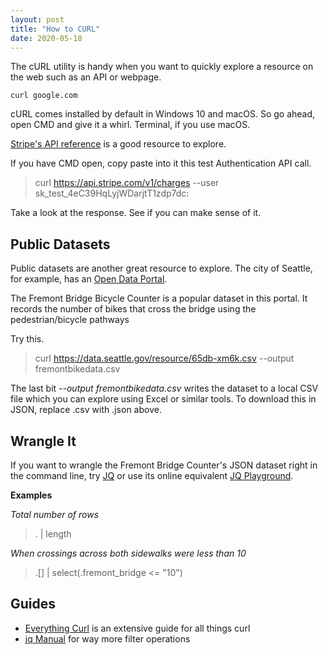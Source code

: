 ```yaml
---
layout: post
title: "How to CURL"
date: 2020-05-18
---
```


The cURL utility is handy when you want to quickly explore a resource on the web such as an API or webpage.

```console
curl google.com
```

cURL comes installed by default in Windows 10 and macOS. So go ahead, open CMD and give it a whirl. Terminal, if you use macOS.

[Stripe's API reference](https://stripe.com/docs/api/authentication?lang=curl) is a good resource to explore.

If you have CMD open, copy paste into it this test Authentication API call.

> curl https://api.stripe.com/v1/charges --user sk_test_4eC39HqLyjWDarjtT1zdp7dc:

Take a look at the response. See if you can make sense of it.

## Public Datasets

Public datasets are another great resource to explore. The city of Seattle, for example, has an [Open Data Portal](https://data.seattle.gov/).

The Fremont Bridge Bicycle Counter is a popular dataset in this portal. It records the number of bikes that cross the bridge using the pedestrian/bicycle pathways

Try this.

> curl https://data.seattle.gov/resource/65db-xm6k.csv --output fremontbikedata.csv

The last bit _--output fremontbikedata.csv_ writes the dataset to a local CSV file which you can explore using Excel or similar tools. To download this in JSON, replace .csv with .json above.

## Wrangle It

If you want to wrangle the Fremont Bridge Counter's JSON dataset right in the command line, try [JQ](https://stedolan.github.io/jq/) or use its online equivalent [JQ Playground](https://jqplay.org/).

**Examples**

_Total number of rows_
> . | length

_When crossings across both sidewalks were less than 10_
> .[] | select(.fremont_bridge <= "10")

## Guides
- [Everything Curl](https://ec.haxx.se/) is an extensive guide for all things curl
- [jq Manual](https://stedolan.github.io/jq/manual/) for way more filter operations
